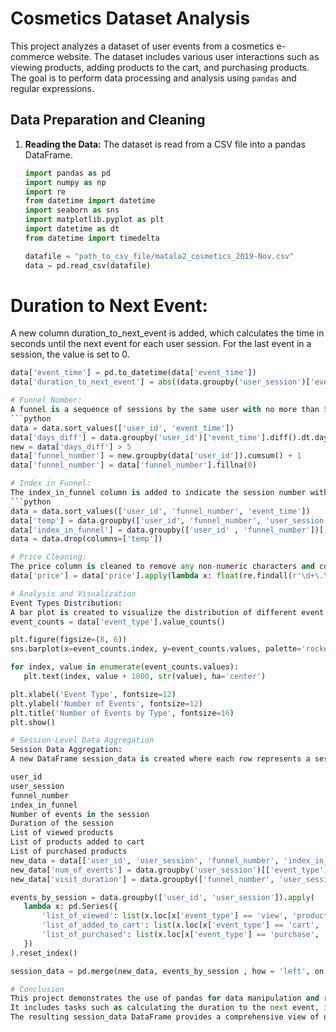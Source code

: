 # Cosmetics Dataset Analysis

This project analyzes a dataset of user events from a cosmetics e-commerce website. The dataset includes various user interactions such as viewing products, adding products to the cart, and purchasing products. The goal is to perform data processing and analysis using `pandas` and regular expressions.

## Data Preparation and Cleaning

1. **Reading the Data:**
   The dataset is read from a CSV file into a pandas DataFrame.

   ```python
   import pandas as pd
   import numpy as np
   import re
   from datetime import datetime
   import seaborn as sns
   import matplotlib.pyplot as plt 
   import datetime as dt
   from datetime import timedelta
   
   datafile = "path_to_csv_file/matala2_cosmetics_2019-Nov.csv"
   data = pd.read_csv(datafile)

# Duration to Next Event:
A new column duration_to_next_event is added, which calculates the time in seconds until the next event for each user session. For the last event in a session, the value is set to 0.
 ```python
data['event_time'] = pd.to_datetime(data['event_time'])
data['duration_to_next_event'] = abs((data.groupby('user_session')['event_time'].shift(-1) - data['event_time']).dt.seconds.fillna(0))

# Funnel Number:
A funnel is a sequence of sessions by the same user with no more than 5 days between sessions. The funnel_number column is added to indicate the funnel to which each session belongs.
 ```python
data = data.sort_values(['user_id', 'event_time'])
data['days_diff'] = data.groupby('user_id')['event_time'].diff().dt.days
new = data['days_diff'] > 5
data['funnel_number'] = new.groupby(data['user_id']).cumsum() + 1
data['funnel_number'] = data['funnel_number'].fillna(0)

# Index in Funnel:
The index_in_funnel column is added to indicate the session number within each funnel for a user.
 ```python
data = data.sort_values(['user_id', 'funnel_number', 'event_time'])
data['temp'] = data.groupby(['user_id', 'funnel_number', 'user_session'])['user_session'].shift().ne(0).astype(int)
data['index_in_funnel'] = data.groupby(['user_id' , 'funnel_number'])['temp'].cumsum()
data = data.drop(columns=['temp'])

# Price Cleaning:
The price column is cleaned to remove any non-numeric characters and convert the values to floats using regular expressions.
data['price'] = data['price'].apply(lambda x: float(re.findall(r'\d+\.\d+', x)[0]) if isinstance(x, str) else x)

# Analysis and Visualization
Event Types Distribution:
A bar plot is created to visualize the distribution of different event types.
event_counts = data['event_type'].value_counts()

plt.figure(figsize=(8, 6))
sns.barplot(x=event_counts.index, y=event_counts.values, palette='rocket')

for index, value in enumerate(event_counts.values):
    plt.text(index, value + 1000, str(value), ha='center')

plt.xlabel('Event Type', fontsize=12)
plt.ylabel('Number of Events', fontsize=12)
plt.title('Number of Events by Type', fontsize=16)
plt.show()

# Session-Level Data Aggregation
Session Data Aggregation:
A new DataFrame session_data is created where each row represents a session and includes:

user_id
user_session
funnel_number
index_in_funnel
Number of events in the session
Duration of the session
List of viewed products
List of products added to cart
List of purchased products
new_data = data[['user_id', 'user_session', 'funnel_number', 'index_in_funnel']].copy()
new_data['num_of_events'] = data.groupby('user_session')[['event_type']].transform('count')
new_data['visit_duration'] = data.groupby(['funnel_number', 'user_session'])[["duration_to_next_event"]].transform('sum')

events_by_session = data.groupby(['user_id', 'user_session']).apply(
    lambda x: pd.Series({
        'list_of_viewed': list(x.loc[x['event_type'] == 'view', 'product_id']),
        'list_of_added_to_cart': list(x.loc[x['event_type'] == 'cart', 'product_id']),
        'list_of_purchased': list(x.loc[x['event_type'] == 'purchase', 'product_id'])
    })
).reset_index()

session_data = pd.merge(new_data, events_by_session , how = 'left', on = ['user_id', 'user_session'])

# Conclusion
This project demonstrates the use of pandas for data manipulation and regular expressions for data cleaning.
It includes tasks such as calculating the duration to the next event, identifying user funnels, indexing sessions within funnels, cleaning price data, visualizing event types, and aggregating session-level data. 
The resulting session_data DataFrame provides a comprehensive view of user sessions and their interactions with the e-commerce platform.
